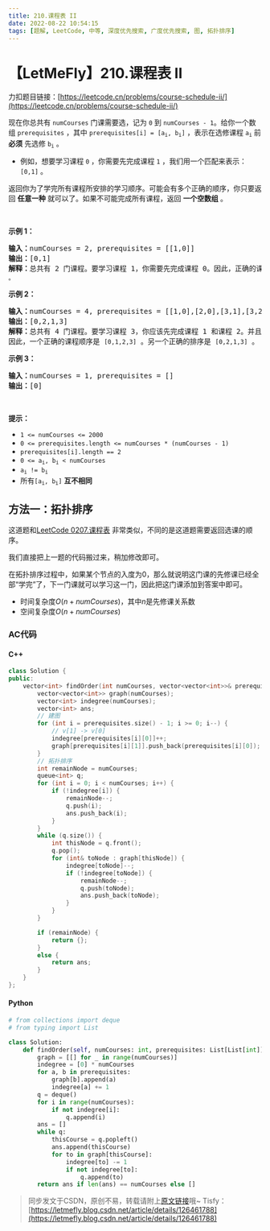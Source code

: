 ```yaml
---
title: 210.课程表 II
date: 2022-08-22 10:54:15
tags: [题解, LeetCode, 中等, 深度优先搜索, 广度优先搜索, 图, 拓扑排序]
---
```


# 【LetMeFly】210.课程表 II

力扣题目链接：[https://leetcode.cn/problems/course-schedule-ii/](https://leetcode.cn/problems/course-schedule-ii/)

<p>现在你总共有 <code>numCourses</code> 门课需要选，记为&nbsp;<code>0</code>&nbsp;到&nbsp;<code>numCourses - 1</code>。给你一个数组&nbsp;<code>prerequisites</code> ，其中 <code>prerequisites[i] = [a<sub>i</sub>, b<sub>i</sub>]</code> ，表示在选修课程 <code>a<sub>i</sub></code> 前 <strong>必须</strong> 先选修&nbsp;<code>b<sub>i</sub></code> 。</p>

<ul>
	<li>例如，想要学习课程 <code>0</code> ，你需要先完成课程&nbsp;<code>1</code> ，我们用一个匹配来表示：<code>[0,1]</code> 。</li>
</ul>

<p>返回你为了学完所有课程所安排的学习顺序。可能会有多个正确的顺序，你只要返回 <strong>任意一种</strong> 就可以了。如果不可能完成所有课程，返回 <strong>一个空数组</strong> 。</p>

<p>&nbsp;</p>

<p><strong>示例 1：</strong></p>

<pre>
<strong>输入：</strong>numCourses = 2, prerequisites = [[1,0]]
<strong>输出：</strong>[0,1]
<strong>解释：</strong>总共有 2 门课程。要学习课程 1，你需要先完成课程 0。因此，正确的课程顺序为 <code>[0,1] 。</code>
</pre>

<p><strong>示例 2：</strong></p>

<pre>
<strong>输入：</strong>numCourses = 4, prerequisites = [[1,0],[2,0],[3,1],[3,2]]
<strong>输出：</strong>[0,2,1,3]
<strong>解释：</strong>总共有 4 门课程。要学习课程 3，你应该先完成课程 1 和课程 2。并且课程 1 和课程 2 都应该排在课程 0 之后。
因此，一个正确的课程顺序是&nbsp;<code>[0,1,2,3]</code> 。另一个正确的排序是&nbsp;<code>[0,2,1,3]</code> 。</pre>

<p><strong>示例 3：</strong></p>

<pre>
<strong>输入：</strong>numCourses = 1, prerequisites = []
<strong>输出：</strong>[0]
</pre>

<p>&nbsp;</p>
<strong>提示：</strong>

<ul>
	<li><code>1 &lt;= numCourses &lt;= 2000</code></li>
	<li><code>0 &lt;= prerequisites.length &lt;= numCourses * (numCourses - 1)</code></li>
	<li><code>prerequisites[i].length == 2</code></li>
	<li><code>0 &lt;= a<sub>i</sub>, b<sub>i</sub> &lt; numCourses</code></li>
	<li><code>a<sub>i</sub> != b<sub>i</sub></code></li>
	<li>所有<code>[a<sub>i</sub>, b<sub>i</sub>]</code> <strong>互不相同</strong></li>
</ul>


    
## 方法一：拓扑排序

这道题和[LeetCode 0207.课程表](https://blog.letmefly.xyz/2022/08/21/LeetCode%200207.%E8%AF%BE%E7%A8%8B%E8%A1%A8/) 非常类似，不同的是这道题需要返回选课的顺序。

我们直接把上一题的代码搬过来，稍加修改即可。

在拓扑排序过程中，如果某个节点的入度为$0$，那么就说明这门课的先修课已经全部“学完”了，下一门课就可以学习这一门，因此把这门课添加到答案中即可。

+ 时间复杂度$O(n + numCourses)$，其中$n$是先修课关系数
+ 空间复杂度$O(n + numCourses)$

### AC代码

#### C++

```cpp
class Solution {
public:
    vector<int> findOrder(int numCourses, vector<vector<int>>& prerequisites) {
        vector<vector<int>> graph(numCourses);
        vector<int> indegree(numCourses);
        vector<int> ans;
        // 建图
        for (int i = prerequisites.size() - 1; i >= 0; i--) {
            // v[1] -> v[0]
            indegree[prerequisites[i][0]]++;
            graph[prerequisites[i][1]].push_back(prerequisites[i][0]);
        }
        // 拓扑排序
        int remainNode = numCourses;
        queue<int> q;
        for (int i = 0; i < numCourses; i++) {
            if (!indegree[i]) {
                remainNode--;
                q.push(i);
                ans.push_back(i);
            }
        }
        while (q.size()) {
            int thisNode = q.front();
            q.pop();
            for (int& toNode : graph[thisNode]) {
                indegree[toNode]--;
                if (!indegree[toNode]) {
                    remainNode--;
                    q.push(toNode);
                    ans.push_back(toNode);
                }
            }
        }

        if (remainNode) {
            return {};
        }
        else {
            return ans;
        }
    }
};
```

#### Python

```python
# from collections import deque
# from typing import List

class Solution:
    def findOrder(self, numCourses: int, prerequisites: List[List[int]]) -> List[int]:
        graph = [[] for _ in range(numCourses)]
        indegree = [0] * numCourses
        for a, b in prerequisites:
            graph[b].append(a)
            indegree[a] += 1
        q = deque()
        for i in range(numCourses):
            if not indegree[i]:
                q.append(i)
        ans = []
        while q:
            thisCourse = q.popleft()
            ans.append(thisCourse)
            for to in graph[thisCourse]:
                indegree[to] -= 1
                if not indegree[to]:
                    q.append(to)
        return ans if len(ans) == numCourses else []
```

> 同步发文于CSDN，原创不易，转载请附上[原文链接](https://blog.letmefly.xyz/2022/08/22/LeetCode%200210.%E8%AF%BE%E7%A8%8B%E8%A1%A8II/)哦~
> Tisfy：[https://letmefly.blog.csdn.net/article/details/126461788](https://letmefly.blog.csdn.net/article/details/126461788)
